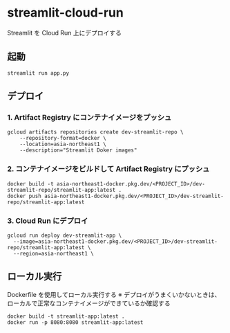 # streamlit-cloud-run

Streamlit を Cloud Run 上にデプロイする

## 起動

```
streamlit run app.py
```

## デプロイ

### 1. Artifact Registry にコンテナイメージをプッシュ

```
gcloud artifacts repositories create dev-streamlit-repo \
    --repository-format=docker \
    --location=asia-northeast1 \
    --description="Streamlit Doker images"
```

### 2. コンテナイメージをビルドして Artifact Registry にプッシュ

```
docker build -t asia-northeast1-docker.pkg.dev/<PROJECT_ID>/dev-streamlit-repo/streamlit-app:latest .
docker push asia-northeast1-docker.pkg.dev/<PROJECT_ID>/dev-streamlit-repo/streamlit-app:latest
```

### 3. Cloud Run にデプロイ

```
gcloud run deploy dev-streamlit-app \
  --image=asia-northeast1-docker.pkg.dev/<PROJECT_ID>/dev-streamlit-repo/streamlit-app:latest \
  --region=asia-northeast1 \
```

## ローカル実行

Dockerfile を使用してローカル実行する
※ デプロイがうまくいかないときは、ローカルで正常なコンテナイメージができているか確認する

```
docker build -t streamlit-app:latest .
docker run -p 8080:8080 streamlit-app:latest
```
